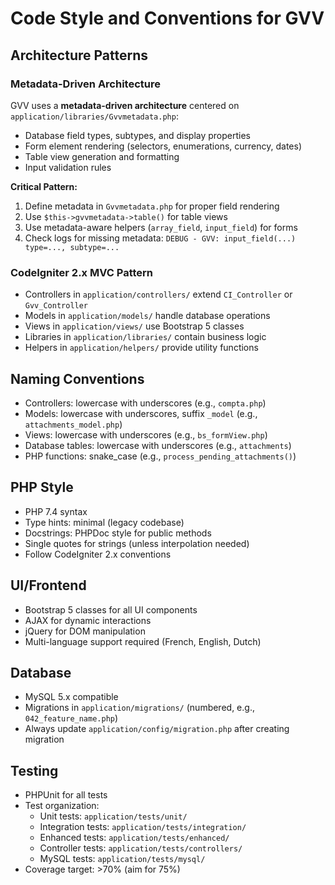# Code Style and Conventions for GVV

## Architecture Patterns

### Metadata-Driven Architecture
GVV uses a **metadata-driven architecture** centered on `application/libraries/Gvvmetadata.php`:
- Database field types, subtypes, and display properties
- Form element rendering (selectors, enumerations, currency, dates)
- Table view generation and formatting
- Input validation rules

**Critical Pattern:**
1. Define metadata in `Gvvmetadata.php` for proper field rendering
2. Use `$this->gvvmetadata->table()` for table views
3. Use metadata-aware helpers (`array_field`, `input_field`) for forms
4. Check logs for missing metadata: `DEBUG - GVV: input_field(...) type=..., subtype=...`

### CodeIgniter 2.x MVC Pattern
- Controllers in `application/controllers/` extend `CI_Controller` or `Gvv_Controller`
- Models in `application/models/` handle database operations
- Views in `application/views/` use Bootstrap 5 classes
- Libraries in `application/libraries/` contain business logic
- Helpers in `application/helpers/` provide utility functions

## Naming Conventions
- Controllers: lowercase with underscores (e.g., `compta.php`)
- Models: lowercase with underscores, suffix `_model` (e.g., `attachments_model.php`)
- Views: lowercase with underscores (e.g., `bs_formView.php`)
- Database tables: lowercase with underscores (e.g., `attachments`)
- PHP functions: snake_case (e.g., `process_pending_attachments()`)

## PHP Style
- PHP 7.4 syntax
- Type hints: minimal (legacy codebase)
- Docstrings: PHPDoc style for public methods
- Single quotes for strings (unless interpolation needed)
- Follow CodeIgniter 2.x conventions

## UI/Frontend
- Bootstrap 5 classes for all UI components
- AJAX for dynamic interactions
- jQuery for DOM manipulation
- Multi-language support required (French, English, Dutch)

## Database
- MySQL 5.x compatible
- Migrations in `application/migrations/` (numbered, e.g., `042_feature_name.php`)
- Always update `application/config/migration.php` after creating migration

## Testing
- PHPUnit for all tests
- Test organization:
  - Unit tests: `application/tests/unit/`
  - Integration tests: `application/tests/integration/`
  - Enhanced tests: `application/tests/enhanced/`
  - Controller tests: `application/tests/controllers/`
  - MySQL tests: `application/tests/mysql/`
- Coverage target: >70% (aim for 75%)
